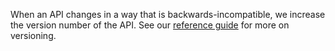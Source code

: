 When an API changes in a way that is backwards-incompatible, we increase the version number of the API. See our [reference guide](api-documentation/docs/reference-guide#versioning) for more on versioning.
